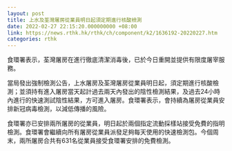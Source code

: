 ```yaml
---
layout: post
title: 上水及荃灣屠房從業員明日起須定期進行核酸檢測
date: 2022-02-27 22:15:20.000000000 +08:00
link: https://news.rthk.hk/rthk/ch/component/k2/1636192-20220227.htm
categories: rthk
---
```


食環署表示，荃灣屠房在進行徹底清潔消毒後，已於今日重開並提供有限度屠宰服務。

當局發出強制檢測公告，上水屠房及荃灣屠房從業員明日起，須定期進行核酸檢測；並須持有進入屠房當天起計過去兩天內發出的陰性檢測結果，及過去24小時內進行的快速測試陰性結果，方可進入屠房。食環署表示，會持續為屠房從業員安排新冠病毒檢測，以減低傳播的風險。

食環署亦已安排兩所屠房的從業員，明日起於兩個指定流動採樣站接受免費的指明檢測。食環署會繼續向所有屠房從業員派發足夠每天使用的快速檢測包。今個周末，兩所屠房合共有631名從業員接受食環署安排的免費檢測。
